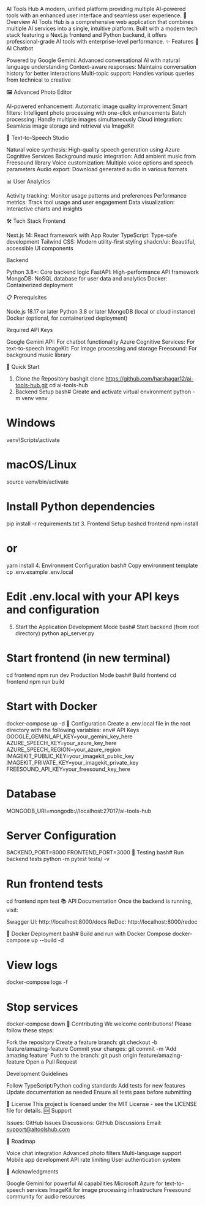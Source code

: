AI Tools Hub
A modern, unified platform providing multiple AI-powered tools with an enhanced user interface and seamless user experience.
🚀 Overview
AI Tools Hub is a comprehensive web application that combines multiple AI services into a single, intuitive platform. Built with a modern tech stack featuring a Next.js frontend and Python backend, it offers professional-grade AI tools with enterprise-level performance.
✨ Features
🤖 AI Chatbot

Powered by Google Gemini: Advanced conversational AI with natural language understanding
Context-aware responses: Maintains conversation history for better interactions
Multi-topic support: Handles various queries from technical to creative

🖼️ Advanced Photo Editor

AI-powered enhancement: Automatic image quality improvement
Smart filters: Intelligent photo processing with one-click enhancements
Batch processing: Handle multiple images simultaneously
Cloud integration: Seamless image storage and retrieval via ImageKit

🎵 Text-to-Speech Studio

Natural voice synthesis: High-quality speech generation using Azure Cognitive Services
Background music integration: Add ambient music from Freesound library
Voice customization: Multiple voice options and speech parameters
Audio export: Download generated audio in various formats

📊 User Analytics

Activity tracking: Monitor usage patterns and preferences
Performance metrics: Track tool usage and user engagement
Data visualization: Interactive charts and insights

🛠️ Tech Stack
Frontend

Next.js 14: React framework with App Router
TypeScript: Type-safe development
Tailwind CSS: Modern utility-first styling
shadcn/ui: Beautiful, accessible UI components

Backend

Python 3.8+: Core backend logic
FastAPI: High-performance API framework
MongoDB: NoSQL database for user data and analytics
Docker: Containerized deployment

📋 Prerequisites

Node.js 18.17 or later
Python 3.8 or later
MongoDB (local or cloud instance)
Docker (optional, for containerized deployment)

Required API Keys

Google Gemini API: For chatbot functionality
Azure Cognitive Services: For text-to-speech
ImageKit: For image processing and storage
Freesound: For background music library

🚀 Quick Start
1. Clone the Repository
bashgit clone https://github.com/harshagar12/ai-tools-hub.git
cd ai-tools-hub
2. Backend Setup
bash# Create and activate virtual environment
python -m venv venv

# Windows
venv\Scripts\activate
# macOS/Linux
source venv/bin/activate

# Install Python dependencies
pip install -r requirements.txt
3. Frontend Setup
bashcd frontend
npm install
# or
yarn install
4. Environment Configuration
bash# Copy environment template
cp .env.example .env.local

# Edit .env.local with your API keys and configuration
5. Start the Application
Development Mode
bash# Start backend (from root directory)
python api_server.py

# Start frontend (in new terminal)
cd frontend
npm run dev
Production Mode
bash# Build frontend
cd frontend
npm run build

# Start with Docker
docker-compose up -d
🔧 Configuration
Create a .env.local file in the root directory with the following variables:
env# API Keys
GOOGLE_GEMINI_API_KEY=your_gemini_key_here
AZURE_SPEECH_KEY=your_azure_key_here
AZURE_SPEECH_REGION=your_azure_region
IMAGEKIT_PUBLIC_KEY=your_imagekit_public_key
IMAGEKIT_PRIVATE_KEY=your_imagekit_private_key
FREESOUND_API_KEY=your_freesound_key_here

# Database
MONGODB_URI=mongodb://localhost:27017/ai-tools-hub

# Server Configuration
BACKEND_PORT=8000
FRONTEND_PORT=3000
🧪 Testing
bash# Run backend tests
python -m pytest tests/ -v

# Run frontend tests
cd frontend
npm test
📚 API Documentation
Once the backend is running, visit:

Swagger UI: http://localhost:8000/docs
ReDoc: http://localhost:8000/redoc

🐳 Docker Deployment
bash# Build and run with Docker Compose
docker-compose up --build -d

# View logs
docker-compose logs -f

# Stop services
docker-compose down
🤝 Contributing
We welcome contributions! Please follow these steps:

Fork the repository
Create a feature branch: git checkout -b feature/amazing-feature
Commit your changes: git commit -m 'Add amazing feature'
Push to the branch: git push origin feature/amazing-feature
Open a Pull Request

Development Guidelines

Follow TypeScript/Python coding standards
Add tests for new features
Update documentation as needed
Ensure all tests pass before submitting

📄 License
This project is licensed under the MIT License - see the LICENSE file for details.
🆘 Support

Issues: GitHub Issues
Discussions: GitHub Discussions
Email: support@aitoolshub.com

🎯 Roadmap

 Voice chat integration
 Advanced photo filters
 Multi-language support
 Mobile app development
 API rate limiting
 User authentication system

🙏 Acknowledgments

Google Gemini for powerful AI capabilities
Microsoft Azure for text-to-speech services
ImageKit for image processing infrastructure
Freesound community for audio resources